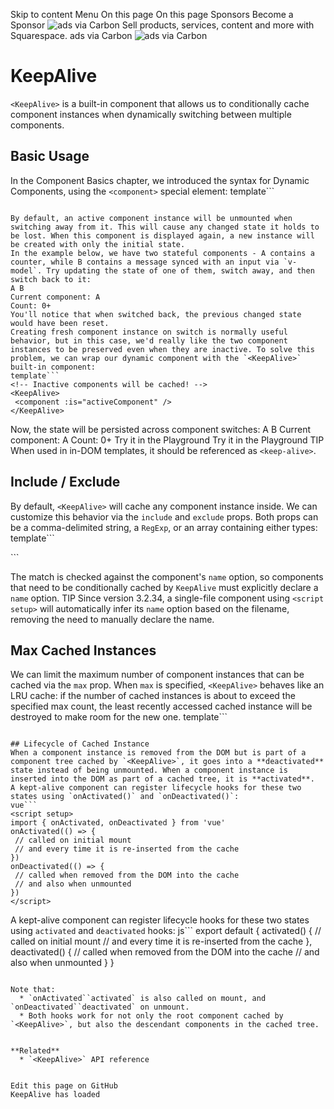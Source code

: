 Skip to content
Menu
On this page 
On this page
Sponsors
Become a Sponsor
![ads via Carbon](https://srv.carbonads.net/static/30242/13cb3fbccbcc20e37fe4f8dfbf3820d38931fd19) Sell products, services, content and more with Squarespace.  ads via Carbon
![ads via Carbon](https://ad.doubleclick.net/ddm/trackimp/N718679.452584BUYSELLADS.COM/B29090009.375468919;dc_trk_aid=566297744;dc_trk_cid=183807839;ord=173980250;dc_lat=;dc_rdid=;tag_for_child_directed_treatment=;tfua=;gdpr=$;gdpr_consent=$;ltd=;dc_tdv=1)
# KeepAlive ​
`<KeepAlive>` is a built-in component that allows us to conditionally cache component instances when dynamically switching between multiple components.
## Basic Usage ​
In the Component Basics chapter, we introduced the syntax for Dynamic Components, using the `<component>` special element:
template```
<component :is="activeComponent" />
```

By default, an active component instance will be unmounted when switching away from it. This will cause any changed state it holds to be lost. When this component is displayed again, a new instance will be created with only the initial state.
In the example below, we have two stateful components - A contains a counter, while B contains a message synced with an input via `v-model`. Try updating the state of one of them, switch away, and then switch back to it:
A B
Current component: A
Count: 0+
You'll notice that when switched back, the previous changed state would have been reset.
Creating fresh component instance on switch is normally useful behavior, but in this case, we'd really like the two component instances to be preserved even when they are inactive. To solve this problem, we can wrap our dynamic component with the `<KeepAlive>` built-in component:
template```
<!-- Inactive components will be cached! -->
<KeepAlive>
 <component :is="activeComponent" />
</KeepAlive>
```

Now, the state will be persisted across component switches:
A B
Current component: A
Count: 0+
Try it in the Playground
Try it in the Playground
TIP
When used in in-DOM templates, it should be referenced as `<keep-alive>`.
## Include / Exclude ​
By default, `<KeepAlive>` will cache any component instance inside. We can customize this behavior via the `include` and `exclude` props. Both props can be a comma-delimited string, a `RegExp`, or an array containing either types:
template```
<!-- comma-delimited string -->
<KeepAlive include="a,b">
 <component :is="view" />
</KeepAlive>
<!-- regex (use `v-bind`) -->
<KeepAlive :include="/a|b/">
 <component :is="view" />
</KeepAlive>
<!-- Array (use `v-bind`) -->
<KeepAlive :include="['a', 'b']">
 <component :is="view" />
</KeepAlive>
```

The match is checked against the component's `name` option, so components that need to be conditionally cached by `KeepAlive` must explicitly declare a `name` option.
TIP
Since version 3.2.34, a single-file component using `<script setup>` will automatically infer its `name` option based on the filename, removing the need to manually declare the name.
## Max Cached Instances ​
We can limit the maximum number of component instances that can be cached via the `max` prop. When `max` is specified, `<KeepAlive>` behaves like an LRU cache: if the number of cached instances is about to exceed the specified max count, the least recently accessed cached instance will be destroyed to make room for the new one.
template```
<KeepAlive :max="10">
 <component :is="activeComponent" />
</KeepAlive>
```

## Lifecycle of Cached Instance ​
When a component instance is removed from the DOM but is part of a component tree cached by `<KeepAlive>`, it goes into a **deactivated** state instead of being unmounted. When a component instance is inserted into the DOM as part of a cached tree, it is **activated**.
A kept-alive component can register lifecycle hooks for these two states using `onActivated()` and `onDeactivated()`:
vue```
<script setup>
import { onActivated, onDeactivated } from 'vue'
onActivated(() => {
 // called on initial mount
 // and every time it is re-inserted from the cache
})
onDeactivated(() => {
 // called when removed from the DOM into the cache
 // and also when unmounted
})
</script>
```

A kept-alive component can register lifecycle hooks for these two states using `activated` and `deactivated` hooks:
js```
export default {
 activated() {
  // called on initial mount
  // and every time it is re-inserted from the cache
 },
 deactivated() {
  // called when removed from the DOM into the cache
  // and also when unmounted
 }
}
```

Note that:
  * `onActivated``activated` is also called on mount, and `onDeactivated``deactivated` on unmount.
  * Both hooks work for not only the root component cached by `<KeepAlive>`, but also the descendant components in the cached tree.


**Related**
  * `<KeepAlive>` API reference


Edit this page on GitHub
KeepAlive has loaded
